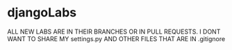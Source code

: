 # djangoLabs
ALL NEW LABS ARE IN THEIR BRANCHES OR IN PULL REQUESTS. 
I DONT WANT TO SHARE MY settings.py AND OTHER FILES THAT ARE IN .gitignore
